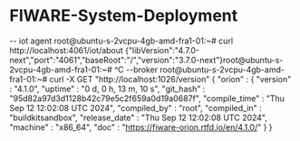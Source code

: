 # FIWARE-System-Deployment
-- iot agent
root@ubuntu-s-2vcpu-4gb-amd-fra1-01:~# curl http://localhost:4061/iot/about
{"libVersion":"4.7.0-next","port":"4061","baseRoot":"/","version":"3.7.0-next"}root@ubuntu-s-2vcpu-4gb-amd-fra1-01:~# ^C
--broker
root@ubuntu-s-2vcpu-4gb-amd-fra1-01:~# curl -X GET "http://localhost:1026/version"
{
"orion" : {
  "version" : "4.1.0",
  "uptime" : "0 d, 0 h, 13 m, 10 s",
  "git_hash" : "95d82a97d3d1128b42c79e5c2f659a0d19a0687f",
  "compile_time" : "Thu Sep 12 12:02:08 UTC 2024",
  "compiled_by" : "root",
  "compiled_in" : "buildkitsandbox",
  "release_date" : "Thu Sep 12 12:02:08 UTC 2024",
  "machine" : "x86_64",
  "doc" : "https://fiware-orion.rtfd.io/en/4.1.0/"
}
}
